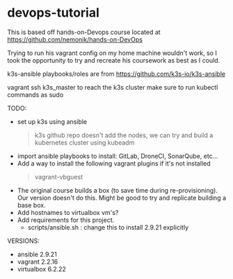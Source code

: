 # devops-tutorial

This is based off hands-on-Devops course located at
https://github.com/nemonik/hands-on-DevOps

Trying to run his vagrant config on my home machine wouldn't work,
so I took the opportunity to try and recreate his coursework as best
as I could.

k3s-ansible playbooks/roles are from https://github.com/k3s-io/k3s-ansible

vagrant ssh k3s_master to reach the k3s cluster
make sure to run kubectl commands as sudo

TODO:
- set up k3s using ansible
    > k3s github repo doesn't add the nodes,
      we can try and build a kubernetes cluster using kubeadm
- import ansible playbooks to install:
  GitLab, DroneCI, SonarQube, etc...
- Add a way to install the following vagrant plugins if it's not installed
    > vagrant-vbguest
- The original course builds a box (to save time during re-provisioning).
  Our version doesn't do this. Might be good to try and replicate building a
  base box.
- Add hostnames to virtualbox vm's?
- Add requirements for this project.
    - scripts/ansible.sh : change this to install 2.9.21 explicitly


VERSIONS:
- ansible 2.9.21
- vagrant 2.2.16
- virtualbox 6.2.22
